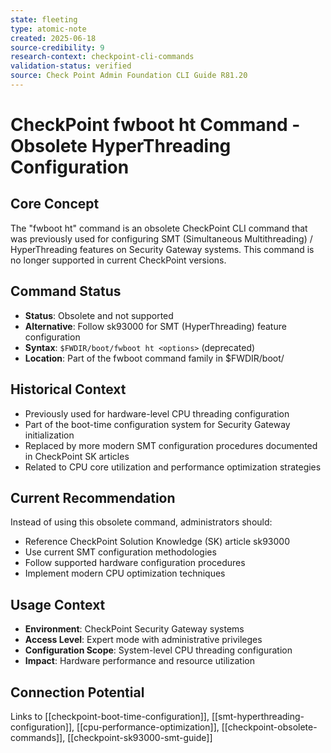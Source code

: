 ```yaml
---
state: fleeting
type: atomic-note
created: 2025-06-18
source-credibility: 9
research-context: checkpoint-cli-commands
validation-status: verified
source: Check Point Admin Foundation CLI Guide R81.20
---
```


# CheckPoint fwboot ht Command - Obsolete HyperThreading Configuration

## Core Concept
The "fwboot ht" command is an obsolete CheckPoint CLI command that was previously used for configuring SMT (Simultaneous Multithreading) / HyperThreading features on Security Gateway systems. This command is no longer supported in current CheckPoint versions.

## Command Status
- **Status**: Obsolete and not supported
- **Alternative**: Follow sk93000 for SMT (HyperThreading) feature configuration
- **Syntax**: `$FWDIR/boot/fwboot ht <options>` (deprecated)
- **Location**: Part of the fwboot command family in $FWDIR/boot/

## Historical Context
- Previously used for hardware-level CPU threading configuration
- Part of the boot-time configuration system for Security Gateway initialization
- Replaced by more modern SMT configuration procedures documented in CheckPoint SK articles
- Related to CPU core utilization and performance optimization strategies

## Current Recommendation
Instead of using this obsolete command, administrators should:
- Reference CheckPoint Solution Knowledge (SK) article sk93000
- Use current SMT configuration methodologies
- Follow supported hardware configuration procedures
- Implement modern CPU optimization techniques

## Usage Context
- **Environment**: CheckPoint Security Gateway systems
- **Access Level**: Expert mode with administrative privileges
- **Configuration Scope**: System-level CPU threading configuration
- **Impact**: Hardware performance and resource utilization

## Connection Potential
Links to [[checkpoint-boot-time-configuration]], [[smt-hyperthreading-configuration]], [[cpu-performance-optimization]], [[checkpoint-obsolete-commands]], [[checkpoint-sk93000-smt-guide]]